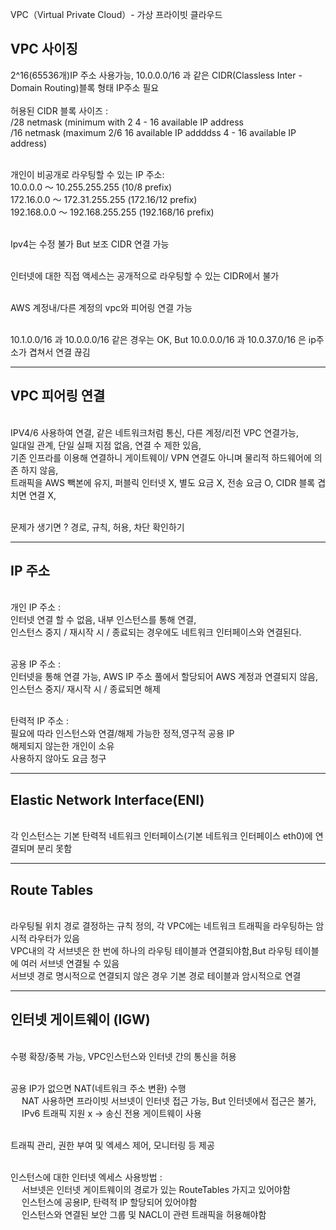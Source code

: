 VPC（Virtual Private Cloud）- 가상 프라이빗 클라우드

<h2>VPC 사이징</h2>  
2^16(65536개)IP 주소 사용가능, 10.0.0.0/16 과 같은 CIDR(Classless Inter - Domain Routing)블록 형태 IP주소 필요
<br><br>허용된 CIDR 블록 사이즈 : 
<br> /28 netmask (minimum with 2 4 - 16 available IP address
<br> /16 netmask (maximum 2/6 16 available IP addddss 4 - 16 available IP address)

<br>개인이 비공개로 라우팅할 수 있는 IP 주소:
<br>10.0.0.0 ～ 10.255.255.255 (10/8 prefix)
<br>172.16.0.0 ～ 172.31.255.255 (172.16/12 prefix)
<br>192.168.0.0 ～ 192.168.255.255 (192.168/16 prefix)

<br>Ipv4는 수정 불가 But 보조 CIDR 연결 가능 

<br>인터넷에 대한 직접 액세스는 공개적으로 라우팅할 수 있는 CIDR에서 불가

<br>AWS 계정내/다른 계정의 vpc와 피어링 연결 가능

<br> 10.1.0.0/16 과 10.0.0.0/16 같은 경우는 OK, But 10.0.0.0/16 과 10.0.37.0/16 은 ip주소가 겹쳐서 연결 끊김

<hr>

<h2>VPC 피어링 연결</h2> 
<br> IPV4/6 사용하여 연결, 같은 네트워크처럼 통신, 다른 계정/리전 VPC 연결가능,
<br> 일대일 관계, 단일 실패 지점 없음, 연결 수 제한 있음, 
<br> 기존 인프라를 이용해 연결하니 게이트웨이/ VPN 연결도 아니며 물리적 하드웨어에 의존 하지 않음,
<br> 트래픽을 AWS 빽본에 유지, 퍼블릭 인터넷 X, 별도 요금 X, 전송 요금 O, CIDR 블록 겹치면 연결 X,

<br> 문제가 생기면 ? 경로, 규칙, 허용, 차단 확인하기

<hr>

<h2>IP 주소</h2> 
<br> 개인 IP 주소 : 
<br> 인터넷 연결 할 수 없음, 내부 인스턴스를 통해 연결, 
<br> 인스턴스 중지 / 재시작 시 / 종료되는 경우에도 네트워크 인터페이스와 연결된다.

<br> 공용 IP 주소 : 
<br> 인터넷을 통해 연결 가능, AWS IP 주소 풀에서 할당되어 AWS 계정과 연결되지 않음,
<br> 인스턴스 중지/ 재시작 시 / 종료되면 해제

<br> 탄력적 IP 주소 : 
<br> 필요에 따라 인스턴스와 연결/해제 가능한 정적,영구적 공용 IP
<br> 해제되지 않는한 개인이 소유
<br> 사용하지 않아도 요금 청구

<hr>

<h2>Elastic Network Interface(ENI)</h2> 
<br> 각 인스턴스는 기본 탄력적 네트워크 인터페이스(기본 네트워크 인터페이스 eth0)에 연결되며 분리 못함

<hr>

<h2> Route Tables</h2> 
<br> 라우팅될 위치 경로 결정하는 규칙 정의, 각 VPC에는 네트워크 트래픽을 라우팅하는 암시적 라우터가 있음
<br> VPC내의 각 서브넷은 한 번에 하나의 라우팅 테이블과 연결되야함,But 라우팅 테이블에 여러 서브넷 연결될 수 있음
<br> 서브넷 경로 명시적으로 연결되지 않은 경우 기본 경로 테이블과 암시적으로 연결

<hr>

<h2> 인터넷 게이트웨이 (IGW)</h2> 

<br> 수평 확장/중복 가능, VPC인스턴스와 인터넷 간의 통신을 허용

<br> 공용 IP가 없으면 NAT(네트워크 주소 변환) 수행
<br>    &emsp; NAT 사용하면 프라이빗 서브넷이 인터넷 접근 가능, But 인터넷에서 접근은 불가,
<br>    &emsp; IPv6 트래픽 지원 x -> 송신 전용 게이트웨이 사용

<br> 트래픽 관리, 권한 부여 및 엑세스 제어, 모니터링 등 제공

<br> 인스턴스에 대한 인터넷 엑세스 사용방법 :
<br> &emsp; 서브넷은 인터넷 게이트웨이의 경로가 있는 RouteTables 가지고 있어야함
<br> &emsp; 인스턴스에 공용IP, 탄력적 IP 할당되어 있어야함
<br> &emsp; 인스턴스와 연결된 보안 그룹 및 NACL이 관련 트래픽을 허용해야함
